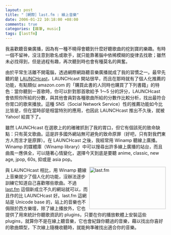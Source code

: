 ```yaml
--- 
layout: post
title: "［網際］last.fm : 線上音樂"
date: 2006-01-22 10:18:00 +08:00
comments: true
categories: [雜筆, music]
tags: [lastfm]
---
```


我喜歡聽音樂廣播，因為有一種不曉得會聽到什麼好聽歌曲的挖到寶的樂趣。有時一個不留神，沒注意到歌名或歌手，就只能靠著腦中依稀模糊的旋律去找歌；雖然未必找得到，但是過程有趣，再次聽到時也會有種莫名的興奮。

<!-- more -->

由於平常生活離不開電腦，透過網際網路聽音樂廣播就成了我的習慣之一。最早先聽的是 [LAUNCHcast](http://music.yahoo.com/launchcast/member.asp)，LAUNCHcast 開站很早，而且在那時就有了個人化推薦的功能，有點類似 amazon.com 的「購買此書的人同時也購買了下列書籍」的特色：當你聽到一首歌時，你可以針對那首歌給予 1～5 分的評分，LAUNCHcast 會依照你所給的分數，與其他會員對各種歌曲所給的分數作比較分析，找出最符合你胃口的歌來播放。這種 SNS（Social Network Service）性的推薦功能如今比比皆是，但在當時卻是相當特別的應用，也因此 LAUNCHcast 推出不久後，就被 Yahoo! 給買下了。

雖然 LAUNCHcast 在選歌上的的確確抓到了我的胃口，但它有個該死的致命缺點：只有英文歌曲。這是許多國外網站無可避免的致命原罪（好吧，只有對我們東方人而言才是原罪）。在 LAUNCHcast 之後，我經常用 Winamp 聽線上廣播。Winamp 的媒體庫（Winamp library）中可以搜尋出許多線上廣播的站台，而且曲風一應俱全，可以隨著心情變化，選擇今天到底是要聽 anime, classic, new age, jpop, 60s, 抑或是 asia pop。

<a href="http://www.last.fm/" aiotitle="Photo Sharing" aiotarget="false"><img height="133" alt="last.fm" src="http://static.flickr.com/41/84892568_c5801c6c11_m.jpg" width="240" align="right" /></a>

與 LAUNCHcast 相比，用 Winamp 聽線上音樂就少了個人化的功能，沒辦法逐步訓練它知道自己喜歡哪些歌曲。不過 [last.fm](http://www.last.fm/) 這個新成立不久的網站就可以，而且作的比 LAUNCHcast 好。last.fm 這網站是 Unicode base 的，站上的音樂也不侷限於西方樂壇，除了線上播放外，它也提供了用來統計你聽歌資訊的 plugins，只要在你的播放軟體上安裝這些 plugins，就算你不是在線上聽音樂，它也會紀錄你聽過的音樂，藉以找出你喜好的歌曲類型，下次線上隨機收聽時，就能夠準確找出適合你的音樂。